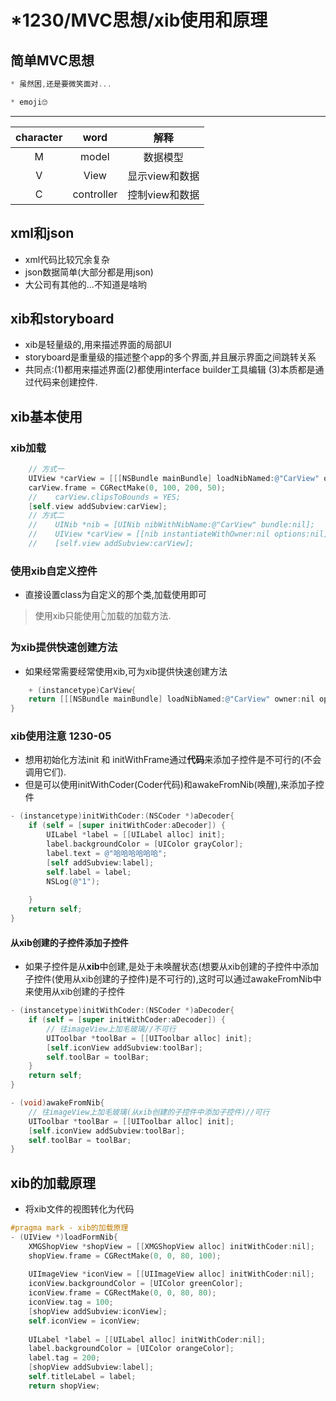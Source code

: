 # *1230/MVC思想/xib使用和原理
## 简单MVC思想
```objectivec
* 虽然困,还是要微笑面对...

* emoji🙄
```
---
 |character|word|解释
 |:----:| :----:| :----: |
 |M |model |数据模型
 |V |View |显示view和数据
 |C |controller |控制view和数据
 
## xml和json
* xml代码比较冗余复杂
* json数据简单(大部分都是用json)
* 大公司有其他的...不知道是啥哟

## xib和storyboard
* xib是轻量级的,用来描述界面的局部UI
* storyboard是重量级的描述整个app的多个界面,并且展示界面之间跳转关系
* 共同点:(1)都用来描述界面(2)都使用interface builder工具编辑
(3)本质都是通过代码来创建控件.

## xib基本使用

### xib加载
```objectivec
    // 方式一
    UIView *carView = [[[NSBundle mainBundle] loadNibNamed:@"CarView" owner:nil options:nil] firstObject];
    carView.frame = CGRectMake(0, 100, 200, 50);
    //    carView.clipsToBounds = YES;
    [self.view addSubview:carView];
    // 方式二
    //    UINib *nib = [UINib nibWithNibName:@"CarView" bundle:nil];
    //    UIView *carView = [[nib instantiateWithOwner:nil options:nil] firstObject];
    //    [self.view addSubview:carView];
```

### 使用xib自定义控件
* 直接设置class为自定义的那个类,加载使用即可
> 使用xib只能使用👆加载的加载方法.

### 为xib提供快速创建方法
* 如果经常需要经常使用xib,可为xib提供快速创建方法

```objectivec
    + (instancetype)CarView{
    return [[[NSBundle mainBundle] loadNibNamed:@"CarView" owner:nil options:nil] firstObject];
}
```
### xib使用注意 1230-05
* 想用初始化方法init 和 initWithFrame通过**代码**来添加子控件是不可行的(不会调用它们).
* 但是可以使用initWithCoder(Coder代码)和awakeFromNib(唤醒),来添加子控件

```objectivec
- (instancetype)initWithCoder:(NSCoder *)aDecoder{
    if (self = [super initWithCoder:aDecoder]) {
        UILabel *label = [[UILabel alloc] init];
        label.backgroundColor = [UIColor grayColor];
        label.text = @"哈哈哈哈哈哈";
        [self addSubview:label];
        self.label = label;
        NSLog(@"1");
        
    }
    return self;
}
```
#### 从xib创建的子控件添加子控件
* 如果子控件是从**xib**中创建,是处于未唤醒状态(想要从xib创建的子控件中添加子控件(使用从xib创建的子控件)是不可行的),这时可以通过awakeFromNib中来使用从xib创建的子控件

```objectivec
- (instancetype)initWithCoder:(NSCoder *)aDecoder{
    if (self = [super initWithCoder:aDecoder]) {
        // 往imageView上加毛玻璃//不可行
        UIToolbar *toolBar = [[UIToolbar alloc] init];
        [self.iconView addSubview:toolBar];
        self.toolBar = toolBar;  
    }
    return self;
}
```

```objectivec
- (void)awakeFromNib{
    // 往imageView上加毛玻璃(从xib创建的子控件中添加子控件)//可行
    UIToolbar *toolBar = [[UIToolbar alloc] init];
    [self.iconView addSubview:toolBar];
    self.toolBar = toolBar;
}
```

## xib的加载原理
* 将xib文件的视图转化为代码

```objectivec
#pragma mark - xib的加载原理
- (UIView *)loadFormNib{
    XMGShopView *shopView = [[XMGShopView alloc] initWithCoder:nil];
    shopView.frame = CGRectMake(0, 0, 80, 100);
    
    UIImageView *iconView = [[UIImageView alloc] initWithCoder:nil];
    iconView.backgroundColor = [UIColor greenColor];
    iconView.frame = CGRectMake(0, 0, 80, 80);
    iconView.tag = 100;
    [shopView addSubview:iconView];
    self.iconView = iconView;
    
    UILabel *label = [[UILabel alloc] initWithCoder:nil];
    label.backgroundColor = [UIColor orangeColor];
    label.tag = 200;
    [shopView addSubview:label];
    self.titleLabel = label;
    return shopView;

```







